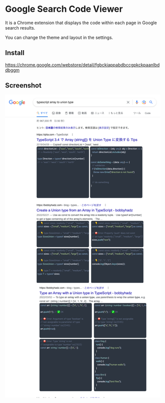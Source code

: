 # Google Search Code Viewer

It is a Chrome extension that displays the code within each page in Google search results.

You can change the theme and layout in the settings.

## Install

<https://chrome.google.com/webstore/detail/fgbckiappabdbccgpkckpaanlbddbggm>

## Screenshot

![screenshot](./docs/screenshot01.png)

